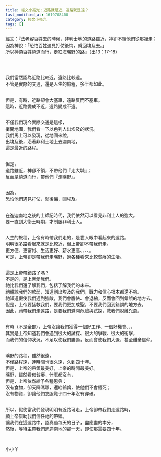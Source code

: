 ```yaml
---
title: 經文小亮光：近路就是近，遠路就是遠？
last_modified_at: 1619708400
category: 經文小亮光
tags: []
---
```


<p>經文：『法老容百姓去的時候，非利士地的道路雖近，神卻不領他們從那裡走；<br/>
因為神說：「恐怕百姓遇見打仗後悔，就回埃及去。」<br/>
所以神領百姓繞道而行，走紅海曠野的路』（出13：17-18）</p>
<p> </p>
<p><br/>
我們當然認為近路比較近，遠路比較遠。<br/>
不管是實際的交通，還是人生的旅程，多半都如此。</p>
<p><br/>
但是，有時，近路卻會大塞車，遠路反而不塞車。<br/>
這時，近路變成不近，遠路變成不遠。</p>
<p><br/>
不僅我們現今實際交通是這樣，<br/>
攤開地圖，我們看一下以色列人出埃及的狀況。<br/>
我們馬上可以發現，從地圖來說，<br/>
出埃及後，沿著非利士地上去迦南地，<br/>
這是最近的路程。</p>
<p><br/>
但是，<br/>
道路雖近，神卻不領，不帶他們『走大城』；<br/>
反而是繞道而行，帶他們『走曠野』。</p>
<p><br/>
因為，<br/>
恐怕他們遇見打仗，就後悔，回埃及。</p>
<p><br/>
在進迦南地之後的士師記時代，我們依然可以看見非利士人的強大。<br/>
要一直到大衛王時期，才制服非利士人。</p>
<p><br/>
人生的旅程，上帝有時帶我們走的，是世人眼中看起來的遠路。<br/>
明明很多路看起來就是比較近，但上帝卻不帶我們走。<br/>
更方便、更富裕、生活更好、薪水更高、、、、。<br/>
可是，上帝卻是帶我們走曠野，過各種看來比較貧瘠的生活。</p>
<p><br/>
這是上帝帶錯路了嗎？<br/>
不是的，是上帝愛我們。<br/>
祂比我們還了解我們，包括了解我們的未來。<br/>
祂體諒我們的軟弱，知道剛出埃及的我們，戰力和信心根本都還不夠。<br/>
祂知道假使我們遇到強敵，我們會膽怯、會退縮，反而會回到錯誤的地方去。<br/>
但是，上帝要拯救我們，要我們更加成聖，不要我們回到錯誤的地方去。<br/>
因此，祂帶我們走遠路，是要我們避開危險與試探，救我們脫離兇惡。</p>
<p><br/>
有時（不是全部），上帝沒讓我們獲得一個好工作、一個好機會、、，<br/>
其實是上帝知道我們會遇到很大的試探、很大的爭戰、很大的衝擊，<br/>
而我們的信仰狀況，不足以使我們勝過，反而會使我們大退，甚至離棄信仰。</p>
<p><br/>
曠野的路程，雖然很遠，<br/>
不僅路程遠，連時間也很久遠，久到四十年。<br/>
但是，上帝的帶領最美好，上帝的時間最美好。<br/>
曠野，雖然看似貧瘠，什麼都沒有，<br/>
但是，上帝依然給予各種恩典：<br/>
沒有食物，卻天降嗎哪，還給鵪鶉，使他們不會餓死；<br/>
沒有物資，卻讓他們衣服鞋子四十年沒有穿破。</p>
<p><br/>
所以，假使當我們發現明明有近路可走，上帝卻帶我們走遠路時，<br/>
願上帝幫助我們信任祂的帶領。<br/>
讓我們在這遠路中，認真過每天的日子，盡應盡的本分，<br/>
然後，等待主帶我們進迦南地的那一天，即使那需要四十年。</p>
<p> </p>
<p>小小羊</p>
<p> </p>
<p> </p>
